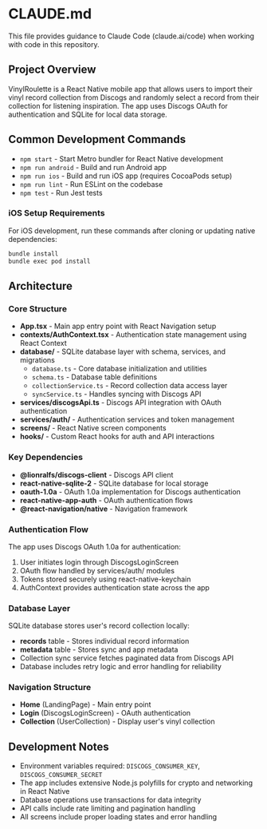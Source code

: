 # CLAUDE.md

This file provides guidance to Claude Code (claude.ai/code) when working with code in this repository.

## Project Overview

VinylRoulette is a React Native mobile app that allows users to import their vinyl record collection from Discogs and randomly select a record from their collection for listening inspiration. The app uses Discogs OAuth for authentication and SQLite for local data storage.

## Common Development Commands

- `npm start` - Start Metro bundler for React Native development
- `npm run android` - Build and run Android app 
- `npm run ios` - Build and run iOS app (requires CocoaPods setup)
- `npm run lint` - Run ESLint on the codebase
- `npm test` - Run Jest tests

### iOS Setup Requirements

For iOS development, run these commands after cloning or updating native dependencies:
```bash
bundle install
bundle exec pod install
```

## Architecture

### Core Structure

- **App.tsx** - Main app entry point with React Navigation setup
- **contexts/AuthContext.tsx** - Authentication state management using React Context
- **database/** - SQLite database layer with schema, services, and migrations
  - `database.ts` - Core database initialization and utilities
  - `schema.ts` - Database table definitions  
  - `collectionService.ts` - Record collection data access layer
  - `syncService.ts` - Handles syncing with Discogs API
- **services/discogsApi.ts** - Discogs API integration with OAuth authentication
- **services/auth/** - Authentication services and token management
- **screens/** - React Native screen components
- **hooks/** - Custom React hooks for auth and API interactions

### Key Dependencies

- **@lionralfs/discogs-client** - Discogs API client
- **react-native-sqlite-2** - SQLite database for local storage
- **oauth-1.0a** - OAuth 1.0a implementation for Discogs authentication
- **react-native-app-auth** - OAuth authentication flows
- **@react-navigation/native** - Navigation framework

### Authentication Flow

The app uses Discogs OAuth 1.0a for authentication:
1. User initiates login through DiscogsLoginScreen
2. OAuth flow handled by services/auth/ modules
3. Tokens stored securely using react-native-keychain
4. AuthContext provides authentication state across the app

### Database Layer

SQLite database stores user's record collection locally:
- **records** table - Stores individual record information
- **metadata** table - Stores sync and app metadata
- Collection sync service fetches paginated data from Discogs API
- Database includes retry logic and error handling for reliability

### Navigation Structure

- **Home** (LandingPage) - Main entry point
- **Login** (DiscogsLoginScreen) - OAuth authentication
- **Collection** (UserCollection) - Display user's vinyl collection

## Development Notes

- Environment variables required: `DISCOGS_CONSUMER_KEY`, `DISCOGS_CONSUMER_SECRET`
- The app includes extensive Node.js polyfills for crypto and networking in React Native
- Database operations use transactions for data integrity
- API calls include rate limiting and pagination handling
- All screens include proper loading states and error handling